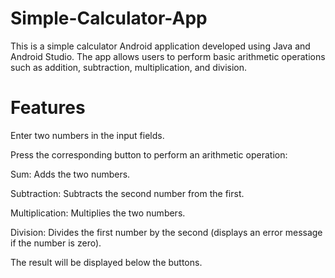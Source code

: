 # Simple-Calculator-App
 This is a simple calculator Android application developed using Java and Android Studio. The app allows users to perform basic arithmetic operations such as addition, subtraction, multiplication, and division.
# Features
Enter two numbers in the input fields. 

Press the corresponding button to perform an arithmetic operation:

Sum: Adds the two numbers.

Subtraction: Subtracts the second number from the first.

Multiplication: Multiplies the two numbers.

Division: Divides the first number by the second (displays an error message if the number is zero).

The result will be displayed below the buttons.

